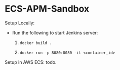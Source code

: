 # ECS-APM-Sandbox

Setup Locally: 
- Run the following to start Jenkins server: 
   1. `docker build .`
   
   2. `docker run -p 8080:8080 -it <container_id>`

Setup in AWS ECS: 
todo. 
